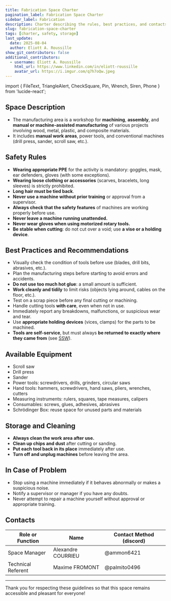 ```yaml
---
title: Fabrication Space Charter
pagination_label: Fabrication Space Charter
sidebar_label: Fabrication
description: Charter describing the rules, best practices, and contacts for the DeVinci Fablab fabrication space.
slug: fabrication-space-charter
tags: [charter, safety, storage]
last_update:
  date: 2025-08-04
  author: Eliott A. Roussille
show_git_contributors: false
additional_contributors:
  - username: Eliott A. Roussille
    html_url: https://www.linkedin.com/in/eliott-roussille
    avatar_url: https://i.imgur.com/q7h7oQw.jpeg
---
```


import { FileText, TriangleAlert, CheckSquare, Pin, Wrench, Siren, Phone } from 'lucide-react';

## <FileText /> Space Description

- The manufacturing area is a workshop for **machining**, **assembly**, and **manual or machine-assisted manufacturing** of various projects involving wood, metal, plastic, and composite materials.
- It includes **manual work areas**, power tools, and conventional machines (drill press, sander, scroll saw, etc.).

## <TriangleAlert /> Safety Rules

- **Wearing appropriate PPE** for the activity is mandatory: goggles, mask, ear defenders, gloves (with some exceptions).
- **Wearing loose clothing or accessories** (scarves, bracelets, long sleeves) is strictly prohibited.
- **Long hair must be tied back**.
- **Never use a machine without prior training** or approval from a supervisor.
- **Always check that the safety features** of machines are working properly before use.
- **Never leave a machine running unattended.**
- **Never wear gloves when using motorized rotary tools.**
- **Be stable when cutting**: do not cut over a void; use **a vise or a holding device**.

## <CheckSquare /> Best Practices and Recommendations

- Visually check the condition of tools before use (blades, drill bits, abrasives, etc.).
- Plan the manufacturing steps before starting to avoid errors and accidents.
- **Do not use too much hot glue**: a small amount is sufficient.
- **Work cleanly and tidily** to limit risks (objects lying around, cables on the floor, etc.).
- Test on a scrap piece before any final cutting or machining.
- Handle cutting tools **with care**, even when not in use.
- Immediately report any breakdowns, malfunctions, or suspicious wear and tear.
- Use **appropriate holding devices** (vices, clamps) for the parts to be machined.
- **Tools are self-service**, but must always **be returned to exactly where they came from** (see [SSW](../srg.md)).

## <Wrench /> Available Equipment

- Scroll saw
- Drill press
- Sander
- Power tools: screwdrivers, drills, grinders, circular saws
- Hand tools: hammers, screwdrivers, hand saws, pliers, wrenches, cutters
- Measuring instruments: rulers, squares, tape measures, calipers
- Consumables: screws, glues, adhesives, abrasives
- Schrödinger Box: reuse space for unused parts and materials

## <Pin /> Storage and Cleaning

- **Always clean the work area after use.**
- **Clean up chips and dust** after cutting or sanding.
- **Put each tool back in its place** immediately after use.
- **Turn off and unplug machines** before leaving the area.

## <Siren /> In Case of Problem

- Stop using a machine immediately if it behaves abnormally or makes a suspicious noise.
- Notify a supervisor or manager if you have any doubts.
- Never attempt to repair a machine yourself without approval or appropriate training.

## <Phone /> Contacts

| Role or Function   | Name               | Contact Method (discord) |
| ------------------ | ------------------ | ------------------------ |
| Space Manager      | Alexandre COURRIEU | @ammon6421               |
| Technical Referent | Maxime FROMONT     | @palmito0496             |

---

Thank you for respecting these guidelines so that this space remains accessible and pleasant for everyone!

